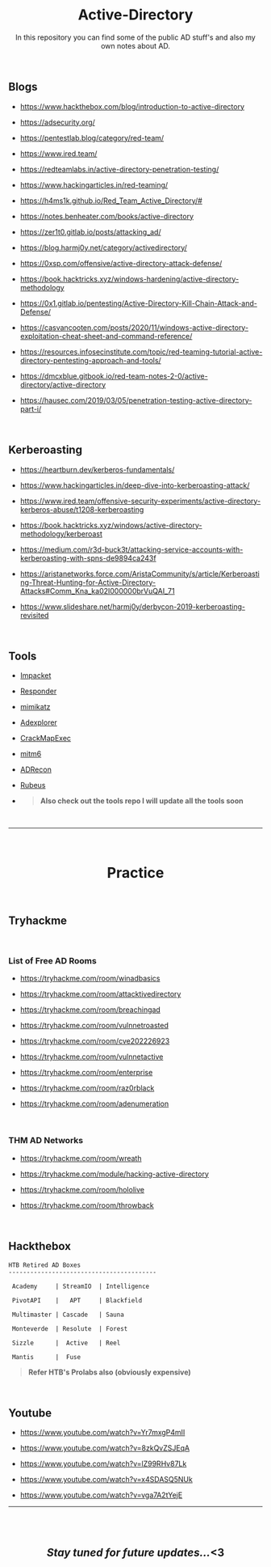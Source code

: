 <div align=center>
<h1>Active-Directory</h1>

In this repository you can find some of the public AD stuff's and also my own notes about AD.    
</div>
<br>

## **Blogs** 

- https://www.hackthebox.com/blog/introduction-to-active-directory

- https://adsecurity.org/

- https://pentestlab.blog/category/red-team/

- https://www.ired.team/

- https://redteamlabs.in/active-directory-penetration-testing/

- https://www.hackingarticles.in/red-teaming/

- https://h4ms1k.github.io/Red_Team_Active_Directory/#

- https://notes.benheater.com/books/active-directory

- https://zer1t0.gitlab.io/posts/attacking_ad/

- https://blog.harmj0y.net/category/activedirectory/

- https://0xsp.com/offensive/active-directory-attack-defense/

- https://book.hacktricks.xyz/windows-hardening/active-directory-methodology

- https://0x1.gitlab.io/pentesting/Active-Directory-Kill-Chain-Attack-and-Defense/

- https://casvancooten.com/posts/2020/11/windows-active-directory-exploitation-cheat-sheet-and-command-reference/

- https://resources.infosecinstitute.com/topic/red-teaming-tutorial-active-directory-pentesting-approach-and-tools/

- https://dmcxblue.gitbook.io/red-team-notes-2-0/active-directory/active-directory

- https://hausec.com/2019/03/05/penetration-testing-active-directory-part-i/

<br>

## **Kerberoasting**

- https://heartburn.dev/kerberos-fundamentals/

- https://www.hackingarticles.in/deep-dive-into-kerberoasting-attack/

- https://www.ired.team/offensive-security-experiments/active-directory-kerberos-abuse/t1208-kerberoasting

- https://book.hacktricks.xyz/windows/active-directory-methodology/kerberoast

- https://medium.com/r3d-buck3t/attacking-service-accounts-with-kerberoasting-with-spns-de9894ca243f

- https://aristanetworks.force.com/AristaCommunity/s/article/Kerberoasting-Threat-Hunting-for-Active-Directory-Attacks#Comm_Kna_ka02I000000brVuQAI_71

- https://www.slideshare.net/harmj0y/derbycon-2019-kerberoasting-revisited

<br>

## **Tools**

- [Impacket](https://github.com/CoreSecurity/impacket)

- [Responder](https://github.com/lgandx/Responder)

- [mimikatz](https://github.com/gentilkiwi/mimikatz)

- [Adexplorer](https://docs.microsoft.com/en-us/sysinternals/downloads/adexplorer)

- [CrackMapExec](https://github.com/byt3bl33d3r/CrackMapExec)

- [mitm6](https://github.com/fox-it/mitm6.git)

- [ADRecon](https://github.com/sense-of-security/ADRecon)

- [Rubeus](https://github.com/GhostPack/Rubeus)

- > **Also check out the tools repo I will update all the tools soon**

<br>
<hr>
<br>

<h1 align=center>Practice</h1>

<br>

## **Tryhackme**
<br>

### List of Free AD Rooms

- https://tryhackme.com/room/winadbasics

- https://tryhackme.com/room/attacktivedirectory

- https://tryhackme.com/room/breachingad

- https://tryhackme.com/room/vulnnetroasted

- https://tryhackme.com/room/cve202226923

- https://tryhackme.com/room/vulnnetactive

- https://tryhackme.com/room/enterprise

- https://tryhackme.com/room/raz0rblack

- https://tryhackme.com/room/adenumeration

<br>

### THM AD Networks

- https://tryhackme.com/room/wreath

- https://tryhackme.com/module/hacking-active-directory

- https://tryhackme.com/room/hololive

- https://tryhackme.com/room/throwback

<br>

## **Hackthebox**

    HTB Retired AD Boxes
    -----------------------------------------

     Academy     | StreamIO  | Intelligence  

     PivotAPI    |   APT     | Blackfield
 
     Multimaster | Cascade	 | Sauna

     Monteverde  | Resolute	 | Forest

     Sizzle      |	Active	 | Reel 
    
     Mantis      |  Fuse
>**Refer HTB's Prolabs also (obviously expensive)**

<br>

## **Youtube**

- https://www.youtube.com/watch?v=Yr7mxgP4mII

- https://www.youtube.com/watch?v=8zkQvZSJEqA

- https://www.youtube.com/watch?v=lZ99RHv87Lk

- https://www.youtube.com/watch?v=x4SDASQ5NUk

- https://www.youtube.com/watch?v=vga7A2tYejE

---

<br>
<br>

<h2 align=center><i>Stay tuned for future updates...</i><3</h2>
